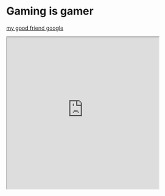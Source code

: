 # Gaming is gamer
[my good friend google](https://www.google.co.uk/)
<iframe src="https://www.amongus3.com" title="amogus" width="400px" height="400px"></iframe>
